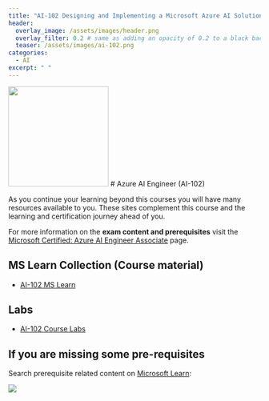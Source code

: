 ```yaml
---
title: "AI-102 Designing and Implementing a Microsoft Azure AI Solution"
header:
  overlay_image: /assets/images/header.png
  overlay_filter: 0.2 # same as adding an opacity of 0.2 to a black background
  teaser: /assets/images/ai-102.png
categories:
  - AI
excerpt: " "
---
```


<img src="../../assets/images/ai-102.png" width="200" height="200">
# Azure AI Engineer (AI-102) 

As you continue your learning beyond this courses you will have many resources available to you. These sites complement this course and the learning and certification journey ahead of you.

For more information on the **exam content and prerequisites** visit the [Microsoft Certified: Azure AI Engineer Associate](https://docs.microsoft.com/en-us/learn/certifications/azure-ai-engineer/ "Microsoft Certified: Azure AI Engineer Associate") page.

## MS Learn Collection (Course material)
- [AI-102 MS Learn](https://aka.ms/courseai-102)

## Labs
- [AI-102 Course Labs](https://aka.ms/ai102labs)

## If you are missing some pre-requisites
Search prerequisite related content on [Microsoft Learn](https://docs.microsoft.com/en-us/learn/browse/):

<img src="../../assets/images/learn-search.png">